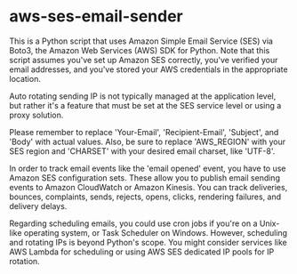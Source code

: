# aws-ses-email-sender

This is a Python script that uses Amazon Simple Email Service (SES) via Boto3, the Amazon Web Services (AWS) SDK for Python. Note that this script assumes you've set up Amazon SES correctly, you've verified your email addresses, and you've stored your AWS credentials in the appropriate location.

Auto rotating sending IP is not typically managed at the application level, but rather it's a feature that must be set at the SES service level or using a proxy solution.

Please remember to replace 'Your-Email', 'Recipient-Email', 'Subject', and 'Body' with actual values. Also, be sure to replace 'AWS_REGION' with your SES region and 'CHARSET' with your desired email charset, like 'UTF-8'.

In order to track email events like the 'email opened' event, you have to use Amazon SES configuration sets. These allow you to publish email sending events to Amazon CloudWatch or Amazon Kinesis. You can track deliveries, bounces, complaints, sends, rejects, opens, clicks, rendering failures, and delivery delays.

Regarding scheduling emails, you could use cron jobs if you're on a Unix-like operating system, or Task Scheduler on Windows. However, scheduling and rotating IPs is beyond Python's scope. You might consider services like AWS Lambda for scheduling or using AWS SES dedicated IP pools for IP rotation.
